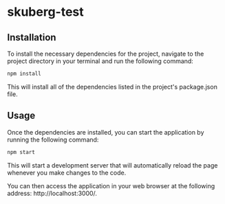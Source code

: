 # skuberg-test

## Installation
To install the necessary dependencies for the project, navigate to the project directory in your terminal and run the following command:

```bash
npm install 
```
This will install all of the dependencies listed in the project's package.json file.


## Usage
Once the dependencies are installed, you can start the application by running the following command:
```bash
npm start
```

This will start a development server that will automatically reload the page whenever you make changes to the code.

You can then access the application in your web browser at the following address: http://localhost:3000/.
